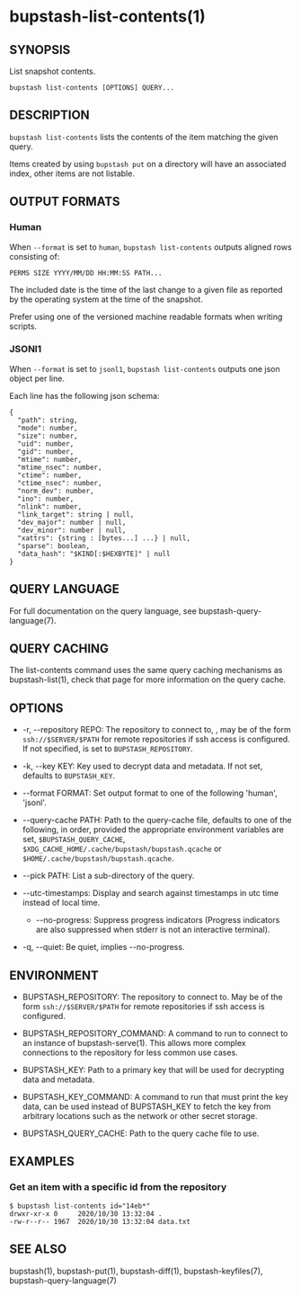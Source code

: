 bupstash-list-contents(1) 
=========================

## SYNOPSIS

List snapshot contents.

`bupstash list-contents [OPTIONS] QUERY... `

## DESCRIPTION

`bupstash list-contents` lists the contents of the item matching the given query.

Items created by using `bupstash put` on a directory will have an associated index, other items
are not listable.

## OUTPUT FORMATS

### Human

When `--format` is set to `human`, `bupstash list-contents` outputs aligned rows consisting of:

```
PERMS SIZE YYYY/MM/DD HH:MM:SS PATH...
```

The included date is the time of the last change to a given file as reported by the
operating system at the time of the snapshot.

Prefer using one of the versioned machine readable formats when writing scripts.

### JSONl1

When `--format` is set to `jsonl1`, `bupstash list-contents` outputs one json object per line.

Each line has the following json schema:

```
{
  "path": string,
  "mode": number,
  "size": number,
  "uid": number,
  "gid": number,
  "mtime": number,
  "mtime_nsec": number,
  "ctime": number,
  "ctime_nsec": number,
  "norm_dev": number,
  "ino": number,
  "nlink": number,
  "link_target": string | null,
  "dev_major": number | null,
  "dev_minor": number | null,
  "xattrs": {string : [bytes...] ...} | null,
  "sparse": boolean,
  "data_hash": "$KIND[:$HEXBYTE]" | null
}
```

## QUERY LANGUAGE

For full documentation on the query language, see bupstash-query-language(7).

## QUERY CACHING

The list-contents command uses the same query caching mechanisms as bupstash-list(1), check that page for
more information on the query cache.

## OPTIONS

* -r, --repository REPO:
  The repository to connect to, , may be of the form `ssh://$SERVER/$PATH` for
  remote repositories if ssh access is configured. If not specified, is set to `BUPSTASH_REPOSITORY`.

* -k, --key KEY:
  Key used to decrypt data and metadata. If not set, defaults
  to `BUPSTASH_KEY`.

* --format FORMAT:
  Set output format to one of the following 'human', 'jsonl'.

* --query-cache PATH:
  Path to the query-cache file, defaults to one of the following, in order, provided
  the appropriate environment variables are set, `$BUPSTASH_QUERY_CACHE`,
  `$XDG_CACHE_HOME/.cache/bupstash/bupstash.qcache` or `$HOME/.cache/bupstash/bupstash.qcache`.

* --pick PATH:
  List a sub-directory of the query.

* --utc-timestamps:
  Display and search against timestamps in utc time instead of local time.

  * --no-progress:
  Suppress progress indicators (Progress indicators are also suppressed when stderr
  is not an interactive terminal).

* -q, --quiet:
  Be quiet, implies --no-progress.

## ENVIRONMENT

* BUPSTASH_REPOSITORY:
  The repository to connect to. May be of the form `ssh://$SERVER/$PATH` for
  remote repositories if ssh access is configured.

* BUPSTASH_REPOSITORY_COMMAND:
  A command to run to connect to an instance of bupstash-serve(1). This 
  allows more complex connections to the repository for less common use cases.

* BUPSTASH_KEY:
  Path to a primary key that will be used for decrypting data and metadata.

* BUPSTASH_KEY_COMMAND:
  A command to run that must print the key data, can be used instead of BUPSTASH_KEY
  to fetch the key from arbitrary locations such as the network or other secret storage.

* BUPSTASH_QUERY_CACHE:
  Path to the query cache file to use.


## EXAMPLES

### Get an item with a specific id from the repository

```
$ bupstash list-contents id="14eb*"
drwxr-xr-x 0     2020/10/30 13:32:04 .
-rw-r--r-- 1967  2020/10/30 13:32:04 data.txt
```

## SEE ALSO

bupstash(1), bupstash-put(1), bupstash-diff(1), bupstash-keyfiles(7), bupstash-query-language(7)
